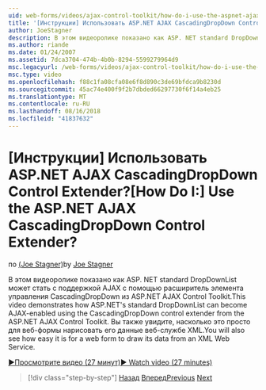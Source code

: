 ```yaml
---
uid: web-forms/videos/ajax-control-toolkit/how-do-i-use-the-aspnet-ajax-cascadingdropdown-control-extender
title: '[Инструкции] Использовать ASP.NET AJAX CascadingDropDown Control Extender? | Документы Майкрософт'
author: JoeStagner
description: В этом видеоролике показано как ASP. NET standard DropDownList может стать с поддержкой AJAX с помощью расширитель элемента управления CascadingDropDown из элемент управления AJAX ASP.NET...
ms.author: riande
ms.date: 01/24/2007
ms.assetid: 7dca3704-474b-4b0b-8294-5599279964d9
msc.legacyurl: /web-forms/videos/ajax-control-toolkit/how-do-i-use-the-aspnet-ajax-cascadingdropdown-control-extender
msc.type: video
ms.openlocfilehash: f88c1fa08cfa08e6f8d890c3de69bfdca9b8230d
ms.sourcegitcommit: 45ac74e400f9f2b7dbded66297730f6f14a4eb25
ms.translationtype: MT
ms.contentlocale: ru-RU
ms.lasthandoff: 08/16/2018
ms.locfileid: "41837632"
---
```

<a name="how-do-i-use-the-aspnet-ajax-cascadingdropdown-control-extender"></a><span data-ttu-id="10707-104">[Инструкции] Использовать ASP.NET AJAX CascadingDropDown Control Extender?</span><span class="sxs-lookup"><span data-stu-id="10707-104">[How Do I:] Use the ASP.NET AJAX CascadingDropDown Control Extender?</span></span>
====================
<span data-ttu-id="10707-105">по [(Joe Stagner)](https://github.com/JoeStagner)</span><span class="sxs-lookup"><span data-stu-id="10707-105">by [Joe Stagner](https://github.com/JoeStagner)</span></span>

<span data-ttu-id="10707-106">В этом видеоролике показано как ASP. NET standard DropDownList может стать с поддержкой AJAX с помощью расширитель элемента управления CascadingDropDown из ASP.NET AJAX Control Toolkit.</span><span class="sxs-lookup"><span data-stu-id="10707-106">This video demonstrates how ASP.NET's standard DropDownList can become AJAX-enabled using the CascadingDropDown control extender from the ASP.NET AJAX Control Toolkit.</span></span> <span data-ttu-id="10707-107">Вы также увидите, насколько это просто для веб-формы нарисовать его данные веб-службе XML.</span><span class="sxs-lookup"><span data-stu-id="10707-107">You will also see how easy it is for a web form to draw its data from an XML Web Service.</span></span>

[<span data-ttu-id="10707-108">&#9654;Просмотрите видео (27 минут)</span><span class="sxs-lookup"><span data-stu-id="10707-108">&#9654; Watch video (27 minutes)</span></span>](https://channel9.msdn.com/Blogs/ASP-NET-Site-Videos/how-do-i-use-the-aspnet-ajax-cascadingdropdown-control-extender)

> [!div class="step-by-step"]
> <span data-ttu-id="10707-109">[Назад](how-do-i-get-started-with-the-aspnet-ajax-control-toolkit.md)
> [Вперед](how-do-i-use-the-aspnet-ajax-textboxwatermark-control-extender.md)</span><span class="sxs-lookup"><span data-stu-id="10707-109">[Previous](how-do-i-get-started-with-the-aspnet-ajax-control-toolkit.md)
[Next](how-do-i-use-the-aspnet-ajax-textboxwatermark-control-extender.md)</span></span>
